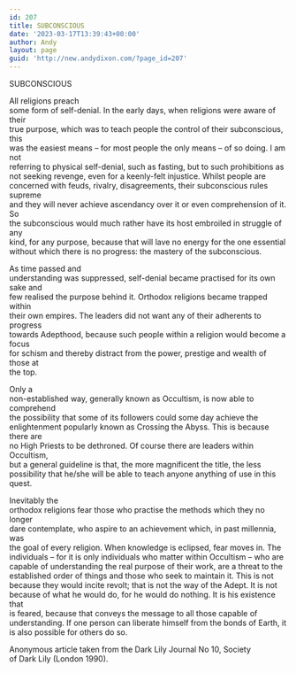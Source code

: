 ```yaml
---
id: 207
title: SUBCONSCIOUS
date: '2023-03-17T13:39:43+00:00'
author: Andy
layout: page
guid: 'http://new.andydixon.com/?page_id=207'
---
```


SUBCONSCIOUS

All religions preach  
some form of self-denial. In the early days, when religions were aware of their  
true purpose, which was to teach people the control of their subconscious, this  
was the easiest means – for most people the only means – of so doing. I am not  
referring to physical self-denial, such as fasting, but to such prohibitions as  
not seeking revenge, even for a keenly-felt injustice. Whilst people are  
concerned with feuds, rivalry, disagreements, their subconscious rules supreme  
and they will never achieve ascendancy over it or even comprehension of it. So  
the subconscious would much rather have its host embroiled in struggle of any  
kind, for any purpose, because that will lave no energy for the one essential  
without which there is no progress: the mastery of the subconscious.

As time passed and  
understanding was suppressed, self-denial became practised for its own sake and  
few realised the purpose behind it. Orthodox religions became trapped within  
their own empires. The leaders did not want any of their adherents to progress  
towards Adepthood, because such people within a religion would become a focus  
for schism and thereby distract from the power, prestige and wealth of those at  
the top.

Only a  
non-established way, generally known as Occultism, is now able to comprehend  
the possibility that some of its followers could some day achieve the  
enlightenment popularly known as Crossing the Abyss. This is because there are  
no High Priests to be dethroned. Of course there are leaders within Occultism,  
but a general guideline is that, the more magnificent the title, the less  
possibility that he/she will be able to teach anyone anything of use in this  
quest.

Inevitably the  
orthodox religions fear those who practise the methods which they no longer  
dare contemplate, who aspire to an achievement which, in past millennia, was  
the goal of every religion. When knowledge is eclipsed, fear moves in. The  
individuals – for it is only individuals who matter within Occultism – who are  
capable of understanding the real purpose of their work, are a threat to the  
established order of things and those who seek to maintain it. This is not  
because they would incite revolt; that is not the way of the Adept. It is not  
because of what he would do, for he would do nothing. It is his existence that  
is feared, because that conveys the message to all those capable of  
understanding. If one person can liberate himself from the bonds of Earth, it  
is also possible for others do so.

Anonymous article taken from the Dark Lily Journal No 10, Society  
of Dark Lily (London 1990).